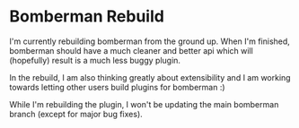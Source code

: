 # Bomberman Rebuild

I'm currently rebuilding bomberman from the ground up. When I'm finished,
bomberman should have a much cleaner and better api which will (hopefully)
result is a much less buggy plugin.

In the rebuild, I am also thinking greatly about extensibility and I am
working towards letting other users build plugins for bomberman :)

While I'm rebuilding the plugin, I won't be updating the main bomberman branch
(except for major bug fixes).
